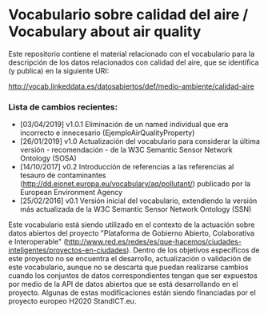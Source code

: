 # Vocabulario sobre calidad del aire / Vocabulary about air quality
Este repositorio contiene el material relacionado con el vocabulario para la descripción de los datos relacionados con calidad del aire, que se identifica (y publica) en la siguiente URI:

http://vocab.linkeddata.es/datosabiertos/def/medio-ambiente/calidad-aire

### Lista de cambios recientes:
* [03/04/2019] v1.0.1 Eliminación de un named individual que era incorrecto e innecesario (EjemploAirQualityProperty)
* [26/01/2019] v1.0 Actualización del vocabulario para considerar la última versión - recomendación - de la W3C Semantic Sensor Network Ontology (SOSA)
* [14/10/2017] v0.2 Introducción de referencias a las referencias al tesauro de contaminantes (http://dd.eionet.europa.eu/vocabulary/aq/pollutant/) publicado por la European Environment Agency
* [25/02/2016] v0.1 Versión inicial del vocabulario, extendiendo la versión más actualizada de la W3C Semantic Sensor Network Ontology (SSN)

Este vocabulario está siendo utilizado en el contexto de la actuación sobre datos abiertos del proyecto "Plataforma de Gobierno Abierto, Colaborativa e Interoperable" (http://www.red.es/redes/es/que-hacemos/ciudades-inteligentes/proyectos-en-ciudades). Dentro de los objetivos específicos de este proyecto no se encuentra el desarrollo, actualización o validación de este vocabulario, aunque no se descarta que puedan realizarse cambios cuando los conjuntos de datos correspondientes tengan que ser expuestos por medio de la API de datos abiertos que se está desarrollando en el proyecto. Algunas de estas modificaciones están siendo financiadas por el proyecto europeo H2020 StandICT.eu.

